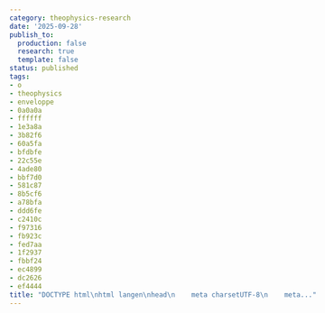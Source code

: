 ```yaml
---
category: theophysics-research
date: '2025-09-28'
publish_to:
  production: false
  research: true
  template: false
status: published
tags:
- o
- theophysics
- enveloppe
- 0a0a0a
- ffffff
- 1e3a8a
- 3b82f6
- 60a5fa
- bfdbfe
- 22c55e
- 4ade80
- bbf7d0
- 581c87
- 8b5cf6
- a78bfa
- ddd6fe
- c2410c
- f97316
- fb923c
- fed7aa
- 1f2937
- fbbf24
- ec4899
- dc2626
- ef4444
title: "DOCTYPE html\nhtml langen\nhead\n    meta charsetUTF-8\n    meta..."
---
```

   
<!DOCTYPE html>   
<html lang="en">   
<head>   
    <meta charset="UTF-8">   
    <meta name="viewport" content="width=device-width, initial-scale=1.0">   
    <title>Modular Callout System + CSS Snippets</title>   
    <style>   
        body {   
            font-family: 'Georgia', serif;   
            background: `{_obsidian_pattern_tag_0a0a0a}`;   
            color: `{_obsidian_pattern_tag_ffffff}`;   
            padding: 20px;   
            line-height: 1.6;   
            max-width: 1200px;   
            margin: 0 auto;   
        }   
   
        /* ==================== MODULAR CALLOUT SYSTEM ==================== */   
        /* Base structure - same for all callouts */   
        .callout-base {   
            border-radius: 12px;   
            padding: 20px;   
            margin: 25px 0;   
            position: relative;   
            background: var(--callout-bg);   
            border: 2px solid var(--callout-border);   
            box-shadow: 0 6px 20px var(--callout-shadow);   
        }   
   
        .callout-base::before {   
            content: var(--callout-icon);   
            font-size: 1.5em;   
            position: absolute;   
            top: 15px;   
            right: 20px;   
            opacity: 0.8;   
        }   
   
        .callout-base h4 {   
            color: var(--callout-text);   
            margin-bottom: 15px;   
            font-size: 1.2em;   
            font-weight: bold;   
        }   
   
        .callout-content {   
            background: var(--callout-content-bg);   
            border-radius: 8px;   
            padding: 15px;   
            margin-top: 10px;   
            border-left: 4px solid var(--callout-border);   
        }   
   
        /* Color Schemes - just change these CSS variables */   
        .callout-blue {   
   
            --callout-bg: linear-gradient(135deg, `{_obsidian_pattern_tag_1e3a8a}`, `{_obsidian_pattern_tag_3b82f6}`);   
            --callout-border: `{_obsidian_pattern_tag_60a5fa}`;   
            --callout-shadow: rgba(96, 165, 250, 0.3);   
            --callout-text: `{_obsidian_pattern_tag_bfdbfe}`;   
            --callout-content-bg: rgba(30, 58, 138, 0.3);   
            --callout-icon: '🧭';   
        }   
   
        .callout-green {   
   
            --callout-bg: linear-gradient(135deg, #166534, `{_obsidian_pattern_tag_22c55e}`);   
            --callout-border: `{_obsidian_pattern_tag_4ade80}`;   
            --callout-shadow: rgba(74, 222, 128, 0.3);   
            --callout-text: `{_obsidian_pattern_tag_bbf7d0}`;   
            --callout-content-bg: rgba(22, 101, 52, 0.4);   
            --callout-icon: '✨';   
        }   
   
        .callout-purple {   
   
            --callout-bg: linear-gradient(135deg, `{_obsidian_pattern_tag_581c87}`, `{_obsidian_pattern_tag_8b5cf6}`);   
            --callout-border: `{_obsidian_pattern_tag_a78bfa}`;   
            --callout-shadow: rgba(167, 139, 250, 0.3);   
            --callout-text: `{_obsidian_pattern_tag_ddd6fe}`;   
            --callout-content-bg: rgba(88, 28, 135, 0.3);   
            --callout-icon: '⚛️';   
        }   
   
        .callout-orange {   
   
            --callout-bg: linear-gradient(135deg, `{_obsidian_pattern_tag_c2410c}`, `{_obsidian_pattern_tag_f97316}`);   
            --callout-border: `{_obsidian_pattern_tag_fb923c}`;   
            --callout-shadow: rgba(251, 146, 60, 0.3);   
            --callout-text: `{_obsidian_pattern_tag_fed7aa}`;   
            --callout-content-bg: rgba(194, 65, 12, 0.3);   
            --callout-icon: '🔥';   
        }   
   
        /* ==================== BONUS CSS SNIPPETS ==================== */   
   
        /* 1. Parallax Quote Boxes */   
        .parallax-quote {   
            background: linear-gradient(135deg, `{_obsidian_pattern_tag_1f2937}`, #374151);   
            border-left: 5px solid `{_obsidian_pattern_tag_fbbf24}`;   
            padding: 20px 25px;   
            margin: 30px 0;   
            position: relative;   
            transform-style: preserve-3d;   
            transition: transform 0.3s ease;   
            overflow: hidden;   
        }   
   
        .parallax-quote::before {   
            content: '"';   
            font-size: 4em;   
            color: rgba(251, 191, 36, 0.2);   
            position: absolute;   
            top: -10px;   
            left: 10px;   
            font-family: Georgia, serif;   
            transform: translateZ(-1px);   
        }   
   
        .parallax-quote:hover {   
            transform: rotateX(2deg) rotateY(1deg);   
        }   
   
        .parallax-quote-text {   
            font-style: italic;   
            font-size: 1.1em;   
            position: relative;   
            z-index: 2;   
        }   
   
        .parallax-quote-author {   
            text-align: right;   
            margin-top: 10px;   
            opacity: 0.8;   
            font-size: 0.9em;   
        }   
   
        /* 2. Glowing Progress Bars */   
        .progress-container {   
            background: rgba(255, 255, 255, 0.1);   
            border-radius: 20px;   
            padding: 4px;   
            margin: 20px 0;   
            position: relative;   
            overflow: hidden;   
        }   
   
        .progress-bar {   
            height: 20px;   
            border-radius: 16px;   
            background: linear-gradient(90deg, `{_obsidian_pattern_tag_3b82f6}`, `{_obsidian_pattern_tag_8b5cf6}`, `{_obsidian_pattern_tag_ec4899}`);   
            background-size: 200% 100%;   
            animation: shimmer 2s infinite;   
            position: relative;   
            transition: width 0.8s ease;   
        }   
   
        .progress-bar::after {   
            content: attr(data-label);   
            position: absolute;   
            top: 50%;   
            left: 50%;   
            transform: translate(-50%, -50%);   
            color: white;   
            font-size: 0.8em;   
            font-weight: bold;   
            text-shadow: 0 0 10px rgba(0,0,0,0.5);   
        }   
   
        @keyframes shimmer {   
            0% { background-position: -200% 0; }   
            100% { background-position: 200% 0; }   
        }   
   
        /* 3. Floating Action Cards */   
        .action-card {   
            background: rgba(255, 255, 255, 0.05);   
            border: 1px solid rgba(255, 255, 255, 0.1);   
            border-radius: 15px;   
            padding: 20px;   
            margin: 15px 0;   
            backdrop-filter: blur(10px);   
            transition: all 0.3s ease;   
            cursor: pointer;   
            position: relative;   
            overflow: hidden;   
        }   
   
        .action-card::before {   
            content: '';   
            position: absolute;   
            top: 0;   
            left: -100%;   
            width: 100%;   
            height: 100%;   
            background: linear-gradient(90deg, transparent, rgba(255,255,255,0.1), transparent);   
            transition: left 0.5s ease;   
        }   
   
        .action-card:hover {   
            transform: translateY(-5px);   
            box-shadow: 0 10px 30px rgba(255, 255, 255, 0.1);   
            border-color: rgba(255, 255, 255, 0.3);   
        }   
   
        .action-card:hover::before {   
            left: 100%;   
        }   
   
        .action-card-icon {   
            font-size: 2em;   
            margin-bottom: 10px;   
            display: block;   
        }   
   
        .action-card-title {   
            font-size: 1.2em;   
            margin-bottom: 8px;   
            color: `{_obsidian_pattern_tag_fbbf24}`;   
        }   
   
        /* 4. Typing Animation Text */   
        .typing-text {   
            border-right: 2px solid `{_obsidian_pattern_tag_fbbf24}`;   
            white-space: nowrap;   
            overflow: hidden;   
            animation: typing 3s steps(40, end), blink-caret 0.5s step-end infinite alternate;   
        }   
   
        @keyframes typing {   
            from { width: 0; }   
            to { width: 100%; }   
        }   
   
        @keyframes blink-caret {   
            50% { border-color: transparent; }   
        }   
   
        /* 5. Neumorphic Buttons */   
        .neuro-button {   
            background: `{_obsidian_pattern_tag_1f2937}`;   
            border: none;   
            border-radius: 15px;   
            padding: 15px 30px;   
            color: `{_obsidian_pattern_tag_ffffff}`;   
            font-size: 1em;   
            cursor: pointer;   
            transition: all 0.3s ease;   
            box-shadow:    
                6px 6px 12px rgba(0, 0, 0, 0.4),   
   
                -6px -6px 12px rgba(255, 255, 255, 0.1);   
            margin: 10px;   
        }   
   
        .neuro-button:hover {   
            box-shadow:    
                3px 3px 6px rgba(0, 0, 0, 0.4),   
   
                -3px -3px 6px rgba(255, 255, 255, 0.1);   
            transform: translateY(2px);   
        }   
   
        .neuro-button:active {   
            box-shadow: inset 3px 3px 6px rgba(0, 0, 0, 0.4);   
            transform: translateY(4px);   
        }   
   
        /* Demo sections */   
        .demo-section {   
            margin: 40px 0;   
            padding: 20px 0;   
            border-bottom: 1px solid rgba(255, 255, 255, 0.1);   
        }   
   
        .demo-title {   
            color: `{_obsidian_pattern_tag_fbbf24}`;   
            font-size: 1.4em;   
            margin-bottom: 20px;   
            text-align: center;   
        }   
   
        .code-block {   
            background: #111827;   
            border: 1px solid #374151;   
            border-radius: 8px;   
            padding: 15px;   
            margin: 15px 0;   
            font-family: 'Courier New', monospace;   
            font-size: 0.9em;   
            overflow-x: auto;   
        }   
   
        .css-var { color: `{_obsidian_pattern_tag_8b5cf6}`; }   
        .css-prop { color: `{_obsidian_pattern_tag_60a5fa}`; }   
        .css-value { color: `{_obsidian_pattern_tag_4ade80}`; }   
    </style>   
</head>   
<body>   
    <h1>🎨 Modular CSS System + Bonus Snippets</h1>   
   
    <!-- ==================== MODULAR CALLOUT SYSTEM ==================== -->   
    <div class="demo-section">   
        <h2 class="demo-title">1. Modular Callout System</h2>   
           
        <p><strong>The Secret:</strong> One base structure + CSS variables = infinite color schemes!</p>   
   
        <div class="callout-base callout-blue">   
            <h4>🧭 Blue Epistemological</h4>   
            <div class="callout-content">   
                Same HTML structure, different CSS variables!   
            </div>   
        </div>   
   
        <div class="callout-base callout-green">   
            <h4>✨ Green Living Word</h4>   
            <div class="callout-content">   
                Just change the color scheme class.   
            </div>   
        </div>   
   
        <div class="callout-base callout-purple">   
            <h4>⚛️ Purple Quantum</h4>   
            <div class="callout-content">   
                Add as many colors as you want!   
            </div>   
        </div>   
   
        <div class="callout-base callout-orange">   
            <h4>🔥 Orange Revelation</h4>   
            <div class="callout-content">   
                Easy to create new themes.   
            </div>   
        </div>   
   
        <div class="code-block">   
<span class="css-prop">/* How to add a new color scheme: */</span>   
<span class="css-var">.callout-red</span> {   
    <span class="css-prop">--callout-bg:</span> <span class="css-value">linear-gradient(135deg, `{_obsidian_pattern_tag_dc2626}`, `{_obsidian_pattern_tag_ef4444}`)</span>;   
    <span class="css-prop">--callout-border:</span> <span class="css-value">#f87171</span>;   
    <span class="css-prop">--callout-shadow:</span> <span class="css-value">rgba(248, 113, 113, 0.3)</span>;   
    <span class="css-prop">--callout-text:</span> <span class="css-value">#fecaca</span>;   
    <span class="css-prop">--callout-content-bg:</span> <span class="css-value">rgba(220, 38, 38, 0.3)</span>;   
    <span class="css-prop">--callout-icon:</span> <span class="css-value">'🌋'</span>;   
}   
   
<span class="css-prop">/* HTML usage: */</span>   
&lt;div class="<span class="css-var">callout-base callout-red</span>"&gt;   
    &lt;h4&gt;🌋 Red Passion&lt;/h4&gt;   
    &lt;div class="<span class="css-var">callout-content</span>"&gt;Your content here&lt;/div&gt;   
&lt;/div&gt;   
        </div>   
    </div>   
   
    <!-- ==================== BONUS SNIPPET 1: PARALLAX QUOTES ==================== -->   
    <div class="demo-section">   
        <h2 class="demo-title">2. Parallax Quote Boxes</h2>   
   
        <div class="parallax-quote">   
            <div class="parallax-quote-text">   
                "Reality is not what it appears to be, nor is it otherwise."   
            </div>   
            <div class="parallax-quote-author">— Ancient Wisdom</div>   
        </div>   
   
        <p><strong>Perfect for:</strong> Profound quotes, scripture verses, key insights that need visual impact.</p>   
    </div>   
   
    <!-- ==================== BONUS SNIPPET 2: PROGRESS BARS ==================== -->   
    <div class="demo-section">   
        <h2 class="demo-title">3. Glowing Progress Bars</h2>   
   
        <div class="progress-container">   
            <div class="progress-bar" style="width: 75%;" data-label="Consciousness Research 75%"></div>   
        </div>   
   
        <div class="progress-container">   
            <div class="progress-bar" style="width: 90%;" data-label="Quantum Framework 90%"></div>   
        </div>   
   
        <div class="progress-container">   
            <div class="progress-bar" style="width: 45%;" data-label="Practical Application 45%"></div>   
        </div>   
   
        <p><strong>Perfect for:</strong> Project progress, understanding levels, completion tracking.</p>   
    </div>   
   
    <!-- ==================== BONUS SNIPPET 3: ACTION CARDS ==================== -->   
    <div class="demo-section">   
        <h2 class="demo-title">4. Floating Action Cards</h2>   
   
        <div style="display: grid; grid-template-columns: repeat(auto-fit, minmax(250px, 1fr)); gap: 20px;">   
            <div class="action-card">   
                <span class="action-card-icon">🧮</span>   
                <div class="action-card-title">Mathematical Framework</div>   
                <div>Explore the equations behind consciousness</div>   
            </div>   
   
            <div class="action-card">   
                <span class="action-card-icon">⚛️</span>   
                <div class="action-card-title">Quantum Mechanics</div>   
                <div>Dive into the physics of reality</div>   
            </div>   
   
            <div class="action-card">   
                <span class="action-card-icon">✨</span>   
                <div class="action-card-title">Spiritual Practice</div>   
                <div>Apply insights to daily life</div>   
            </div>   
        </div>   
   
        <p><strong>Perfect for:</strong> Navigation, feature highlights, call-to-action sections.</p>   
    </div>   
   
    <!-- ==================== BONUS SNIPPET 4: TYPING TEXT ==================== -->   
    <div class="demo-section">   
        <h2 class="demo-title">5. Typing Animation</h2>   
   
        <div class="typing-text" style="width: 400px; margin: 20px auto;">   
            The universe is a living algorithm...   
        </div>   
   
        <p><strong>Perfect for:</strong> Revealing key insights, dramatic emphasis, drawing attention.</p>   
    </div>   
   
    <!-- ==================== BONUS SNIPPET 5: NEUMORPHIC BUTTONS ==================== -->   
    <div class="demo-section">   
        <h2 class="demo-title">6. Neumorphic Buttons</h2>   
   
        <div style="text-align: center;">   
            <button class="neuro-button">Explore Consciousness</button>   
            <button class="neuro-button">Quantum Prayer</button>   
            <button class="neuro-button">Mathematical God</button>   
        </div>   
   
        <p><strong>Perfect for:</strong> Interactive elements, navigation, emphasizing actions.</p>   
    </div>   
   
    <!-- ==================== LLM INSTRUCTIONS ==================== -->   
    <div class="demo-section">   
        <h2 class="demo-title">📖 Instructions for LLMs</h2>   
   
        <div class="code-block">   
<span class="css-prop">/* MODULAR CALLOUT SYSTEM FOR AI */</span>   
   
<span class="css-prop">1. BASE STRUCTURE:</span>   
   Use class="callout-base callout-{color}" for any callout   
      
<span class="css-prop">2. COLOR SCHEMES AVAILABLE:</span>   
   
   - callout-blue (epistemological, analytical)   
   - callout-green (living word, growth, life)   
   - callout-purple (quantum, mysterious, deep)   
   - callout-orange (revelation, energy, action)   
      
<span class="css-prop">3. TO ADD NEW COLORS:</span>   
   Create new CSS variables following the pattern:   
   
   --callout-bg, --callout-border, --callout-shadow,    
   --callout-text, --callout-content-bg, --callout-icon   
      
<span class="css-prop">4. HTML TEMPLATE:</span>   
   &lt;div class="callout-base callout-{color}"&gt;   
       &lt;h4&gt;{icon} {title}&lt;/h4&gt;   
       &lt;div class="callout-content"&gt;{content}&lt;/div&gt;   
   &lt;/div&gt;   
   
<span class="css-prop">5. BONUS SNIPPETS:</span>   
   
   - .parallax-quote for profound statements   
   - .progress-bar for tracking completion   
   - .action-card for interactive elements   
   - .typing-text for dramatic reveals   
   - .neuro-button for actions   
        </div>   
    </div>   
   
</body>   
</html>